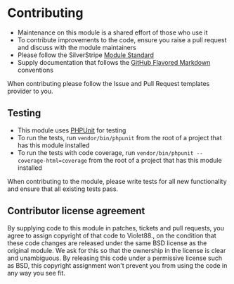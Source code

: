 # Contributing
- Maintenance on this module is a shared effort of those who use it
- To contribute improvements to the code, ensure you raise a pull request and discuss with the module maintainers
- Please follow the SilverStripe [Module Standard](https://docs.silverstripe.org/en/developer_guides/extending/modules/#module-standard)
- Supply documentation that follows the [GitHub Flavored Markdown](https://help.github.com/articles/markdown-basics/) conventions

When contributing please follow the Issue and Pull Request templates provider to you.

## Testing
- This module uses [PHPUnit](https://phpunit.de/) for testing
- To run the tests, run `vendor/bin/phpunit` from the root of a project that has this module installed
- To run the tests with code coverage, run `vendor/bin/phpunit --coverage-html=coverage` from the root of a project that has this module installed

When contributing to the module, please write tests for all new functionality and ensure that all existing tests pass.
## Contributor license agreement
By supplying code to this module in patches, tickets and pull requests, you agree to assign copyright
of that code to Violet88., on the condition that these code changes are released under the
same BSD license as the original module. We ask for this so that the ownership in the license is clear
and unambiguous. By releasing this code under a permissive license such as BSD, this copyright assignment
won't prevent you from using the code in any way you see fit.
